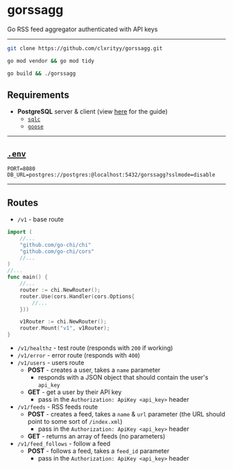 # gorssagg

Go RSS feed aggregator authenticated with API keys

---

```zsh
git clone https://github.com/clxrityy/gorssagg.git
```
```zsh
go mod vendor && go mod tidy
```
```zsh
go build && ./gorssagg
```

## Requirements

- **PostgreSQL** server & client (view [here](/sql/README.md) for the guide)
    - [`sqlc`](https://sqlc.dev/)
    - [`goose`](https://github.com/c9s/goose)

---

## [`.env`](/.env.example)

```.env
PORT=8080
DB_URL=postgres://postgres:@localhost:5432/gorssagg?sslmode=disable
```
---

## Routes

- `/v1` - base route

```go
import (
	//...
	"github.com/go-chi/chi"
	"github.com/go-chi/cors"
	//...
)
//...
func main() {
    //...
    router := chi.NewRouter();
    router.Use(cors.Handler(cors.Options{
        //...
    }))

    v1Router := chi.NewRouter();
    router.Mount("v1", v1Router);
}
```

- `/v1/healthz` - test route (responds with `200` if working)
- `/v1/error` - error route (responds with `400`)
- `/v1/users` - users route
    - **POST** - creates a user, takes a `name` parameter
        - responds with a JSON object that should contain the user's `api_key`
    - **GET** - get a user by their API key
        - pass in the `Authorization: ApiKey <api_key>` header
- `/v1/feeds` - RSS feeds route
    - **POST** - creates a feed, takes a `name` & `url` parameter (the URL should point to some sort of `/index.xml`)
        - pass in the `Authorization: ApiKey <api_key>` header
    - **GET** - returns an array of feeds (no parameters)
- `/v1/feed_follows` - follow a feed
    - **POST** - follows a feed, takes a `feed_id` parameter
        - pass in the `Authorization: ApiKey <api_key>` header